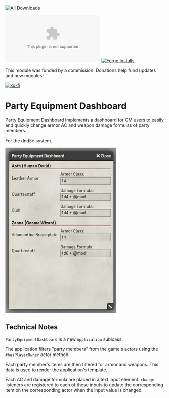 ![All Downloads](https://img.shields.io/github/downloads/jessev14/party-equipment-dashboard/total?style=for-the-badge)

![Latest Release Download Count](https://img.shields.io/github/downloads/jessev14/party-equipment-dashboard/latest/PED.zip)
[![Forge Installs](https://img.shields.io/badge/dynamic/json?label=Forge%20Installs&query=package.installs&suffix=%25&url=https%3A%2F%2Fforge-vtt.com%2Fapi%2Fbazaar%2Fpackage%2Fparty-equipment-dashboard&colorB=4aa94a)](https://forge-vtt.com/bazaar#package=party-equipment-dashboard)

This module was funded by a commission. Donations help fund updates and new modules!

[![ko-fi](https://ko-fi.com/img/githubbutton_sm.svg)](https://ko-fi.com/jessev14)

# Party Equipment Dashboard

Party Equipment Dashboard implements a dashboard for GM users to easily and quickly change armor AC and weapon damage formulas of party members.

For the dnd5e system.

<img src="/img/party-equipment-dashboard.png" />

## Technical Notes
`PartyEquipmentDashboard` is a new `Application` sublcass.

The application filters "party members" from the game's actors using the `#hasPlayerOwner` actor method.

Each party member's items are then filtered for armor and weapons. This data is used to render the application's template.

Each AC and damage formula are placed in a text input element. `change` listeners are registered to each of these inputs to update the corresponding item on the corresponding actor when the input value is changed.
